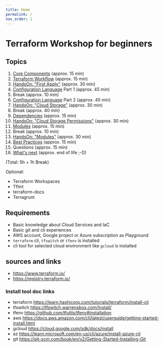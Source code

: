 ```yaml
---
title: Home
permalink: /
nav_order: 1
---
```


# Terraform Workshop for beginners

## Topics

1. [Core Components](components.markdown) (approx. 15 min)
2. [Terraform Workflow](workflow.markdown) (approx. 15 min)
3. [HandsOn: "First Apply"](handson-exercises/handson1.markdown) (approx. 30 min)
4. [Configuration Language](language.markdown) Part 1 (approx. 45 min)
5. Break (approx. 10 min)
6. [Configuration Language](language.markdown) Part 2 (approx. 45 min)
7. [HandsOn: "Cloud Storage"](handson-exercises/handson2.markdown) (approx. 30 min)
8. Break (approx. 40 min)
9. [Dependencies](dependencies.markdown) (approx. 15 min)
10. [HandsOn: "Cloud Storage Permissions"](handson-exercises/handson3.markdown) (approx. 30 min)
11. [Modules](modules.markdown) (approx. 15 min)
12. Break (approx. 10 min)
13. [HandsOn: "Modules"](handson-exercises/handson4.markdown) (approx. 30 min)
14. [Best Practices](best-practices.markdown) (approx. 15 min)
15. Questions (approx. 15 min)
16. [What's next](next.markdown) (approx. end of life ;-D)

(Total: 5h + 1h Break)

Optional:

- Terraform Workspaces
- Tflint
- terraform-docs
- Terragrunt

## Requirements

- Basic knowledge about Cloud Services and IaC
- Basic git and cli experiences
- AWS account, Google project or Azure subscription as Playground
- `terraform` cli, `tfswitch` or `tfenv` is installed
- cli tool for selected cloud environment like `gcloud` is installed

## sources and links

- <https://www.terraform.io/>
- <https://registry.terraform.io/>

### Install tool doc links

- terraform <https://learn.hashicorp.com/tutorials/terraform/install-cli>
- tfswitch <https://tfswitch.warrensbox.com/Install/>
- tfenv <https://github.com/tfutils/tfenv#installation>
- aws <https://docs.aws.amazon.com/cli/latest/userguide/getting-started-install.html>
- gcloud <https://cloud.google.com/sdk/docs/install>
- az <https://learn.microsoft.com/en-us/cli/azure/install-azure-cli>
- git <https://git-scm.com/book/en/v2/Getting-Started-Installing-Git>